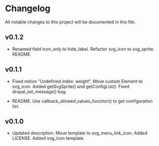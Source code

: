 # Changelog

All notable changes to this project will be documented in this file.

## v0.1.2

- Renamed field icon_only to hide_label. Refactor svg_icon to svg_sprite.
README.

## v0.1.1

- Fixed notice "Undefined index: weight". Move custom Element to svg_icon.
Added getSvgSprite() and getConfigList(). Fixed drupal_set_message() bug.

- README. Use callback_allowed_values_function() to get configuration list.

## v0.1.0

- Updated description. Move template to svg_menu_link_icon. Added LICENSE.
Added svg_icon template.
